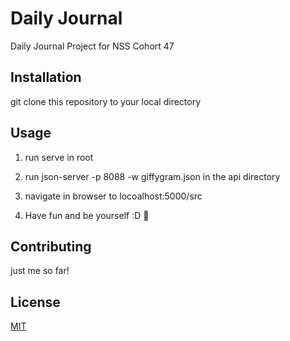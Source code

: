 # Daily Journal
Daily Journal Project for NSS Cohort 47

## Installation
git clone this repository to your local directory

## Usage
1. run serve in root

2. run json-server -p 8088 -w giffygram.json in the api directory

3. navigate in browser to locoalhost:5000/src

4. Have fun and be yourself :D 💯

## Contributing
just me so far!

## License
[MIT](https://choosealicense.com/licenses/mit/)
